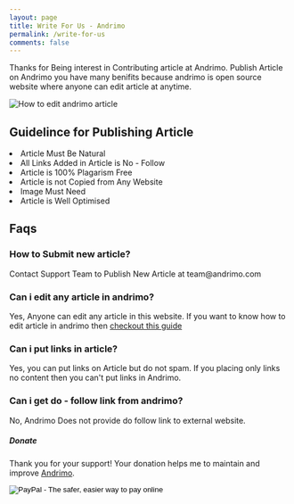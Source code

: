 ```yaml
---
layout: page
title: Write For Us - Andrimo
permalink: /write-for-us
comments: false
---  
```


<div class="row justify-content-between">
<div class="col-md-8 pr-5">  

<p> Thanks for Being interest in Contributing article at Andrimo. Publish Article on Andrimo you have many benifits because andrimo is open source website where anyone can edit article at anytime. </p>

<p class="mb-5"><img class="shadow-lg" src="{{site.baseurl}}/assets/images/edit-andrimo-article.png" alt="How to edit andrimo article" /></p>

<h2> Guidelince for Publishing Article </h2>

<li> Article Must Be Natural </li>
<li> All Links Added in Article is No - Follow </li>
<li> Article is 100% Plagarism Free </li>
<li> Article is not Copied from Any Website </li>
<li> Image Must Need </li>
<li> Article is Well Optimised </li>


<h2> Faqs </h2>

<h3> How to Submit new article? </h3>

<p> Contact Support Team to Publish New Article at team@andrimo.com </p>

<h3> Can i edit any article in andrimo? </h3>

<p> Yes, Anyone can edit any article in this website. If you want to know how to edit article in andrimo then <a href="https://www.andrimo.com/edit-andrimo-article"> checkout this guide </a> </p>
  
<h3> Can i put links in article? </h3>

<p> Yes, you can put links on Article but do not spam. If you placing only links no content then you can't put links in Andrimo. </p>

<h3> Can i get do - follow link from andrimo? </h3>

<p> No, Andrimo Does not provide do follow link to external website. </p>

</div>

<div class="col-md-4">
    
<div class="sticky-top sticky-top-80">
<h5>Donate</h5>

<p>Thank you for your support! Your donation helps me to maintain and improve <a target="_blank" href="https://andrimo.com">Andrimo</a>.</p>

<form action="https://www.paypal.me/rahulit" method="post">

<!-- Specify a Donate button. -->
<input type="hidden" name="cmd" value="_donations" />

<!-- Display the payment button. -->
<input type="image" name="submit" border="0" src="https://www.paypal.com/en_US/i/btn/btn_donate_LG.gif" alt="PayPal - The safer, easier way to pay online" />
</form>
</div>
</div>
</div>


